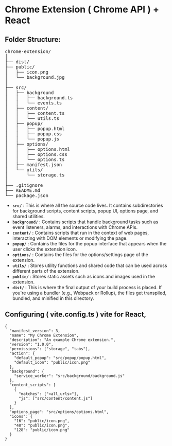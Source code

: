 # Chrome Extension ( Chrome API ) + React

## Folder Structure:

<pre>
chrome-extension/
│
├── dist/
├── public/
│   ├── icon.png
│   └── background.jpg
│
├── src/
│   ├── background
│   │   ├── background.ts
│   │   └── events.ts
│   ├── content/
│   │   ├── content.ts
│   │   └── utils.ts
│   ├── popup/
│   │   ├── popup.html
│   │   ├── popup.css
│   │   └── popup.js
│   ├── options/
│   │   ├── options.html
│   │   ├── options.css
│   │   └── options.ts
│   ├── manifest.json
│   └── utils/
│       └── storage.ts
│
├── .gitignore
├── README.md
└── package.json
</pre>

* **`src/`** : This is where all the source code lives. It contains subdirectories for background scripts, content scripts, popup UI, options page, and shared utilities.
* **`background/`** : Contains scripts that handle background tasks such as event listeners, alarms, and interactions with Chrome APIs.
* **`content/`** : Contains scripts that run in the context of web pages, interacting with DOM elements or modifying the page.
* **`popup/`** : Contains the files for the popup interface that appears when the user clicks the extension icon.
* **`options/`** : Contains the files for the options/settings page of the extension.
* **`utils/`** : Stores utility functions and shared code that can be used across different parts of the extension.
* **`public/`** : Stores static assets such as icons and images used in the extension.
* **`dist/`** : This is where the final output of your build process is placed. If you're using a bundler (e.g., Webpack or Rollup), the files get transpiled, bundled, and minified in this directory.

## Configuring ( vite.config.ts ) vite for React,

```
{
  "manifest_version": 3,
  "name": "My Chrome Extension",
  "description": "An example Chrome extension.",
  "version": "1.0.0",
  "permissions": ["storage", "tabs"],
  "action": {
    "default_popup": "src/popup/popup.html",
    "default_icon": "public/icon.png"
  },
  "background": {
    "service_worker": "src/background/background.js"
  },
  "content_scripts": [
    {
      "matches": ["<all_urls>"],
      "js": ["src/content/content.js"]
    }
  ],
  "options_page": "src/options/options.html",
  "icons": {
    "16": "public/icon.png",
    "48": "public/icon.png",
    "128": "public/icon.png"
  }
}

```
